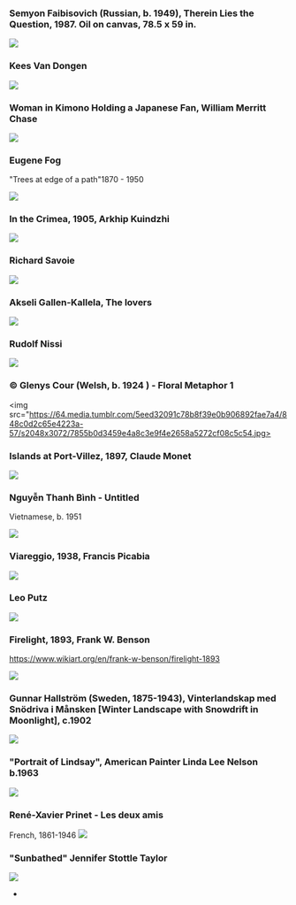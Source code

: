 

### Semyon Faibisovich (Russian, b. 1949), Therein Lies the Question, 1987. Oil on canvas, 78.5 x 59 in.
<img src="https://64.media.tumblr.com/efaf6ed53bdc2563c70c6ddfe0331313/7b17420241fb0fdd-09/s2048x3072/1702a05ae747ac4d007af6137b3dab69f6e8c3a0.jpg">


### Kees Van Dongen
<img src="https://64.media.tumblr.com/6bbe7d211cd42516078aaf4455f2e830/d5c7b44d4c40f252-1a/s500x750/9168c64a5b9c2a1150de452a1a684a266ba3f1f7.jpg">


### Woman in Kimono Holding a Japanese Fan, William Merritt Chase
<img src="https://64.media.tumblr.com/fbf15510b953a9ad26f322e15d738d6b/fe9196ab720ba2ed-ad/s1280x1920/43d90b93ff9e3ec8d294224a202b4ba80e1e58c6.jpg">

### Eugene Fog
"Trees at edge of a path"1870 - 1950

<img src="https://64.media.tumblr.com/ac01be7c194cd4f20e2d17d6c70435a8/6fa36e97931c6aad-2a/s500x750/7ff9c415d511d0380d07097c884013fa37a64b9d.jpg">

### In the Crimea, 1905, Arkhip Kuindzhi
<img src="https://64.media.tumblr.com/5644c6be78d83eca7d2dd0c890dae74b/5dd53ffef3080fb8-3c/s1280x1920/caeeb28d8303c4b6a7ee153e8f3c14e701ba2544.jpg">

### Richard Savoie
<img src="https://64.media.tumblr.com/aedebec13206445193fd27355c9f2e35/e5b6e4936eac9383-38/s1280x1920/ece6e23a2b988c454704c3ec6605d562aee2fb7a.jpg">

### Akseli Gallen-Kallela, The lovers
<img src="https://64.media.tumblr.com/3e564e3baa6d3e749d8c70500f738498/305a44d14250c409-e5/s1280x1920/cb1bf2eb9451eb0cf66c3897126131ead3bd62fc.jpg">

### Rudolf Nissi
<img src="https://64.media.tumblr.com/7a28dfa2e23808dcf66be51ff09a00a5/415fc9f7311dc243-29/s640x960/cfeaa5f1b32ea051e4819fdbb8564be62d87d1a1.jpg">

### © Glenys Cour (Welsh, b. 1924 ) - Floral Metaphor 1
<img src="https://64.media.tumblr.com/5eed32091c78b8f39e0b906892fae7a4/848c0d2c65e4223a-57/s2048x3072/7855b0d3459e4a8c3e9f4e2658a5272cf08c5c54.jpg>

### Islands at Port-Villez, 1897, Claude Monet
<img src="https://64.media.tumblr.com/cf0d6737f8090a7480ecbe9e88234408/997dbe4abbb3b00c-71/s1280x1920/a585a6fa30bd50d41a1eabb2a05f04e9b7159e1d.jpg">

### Nguyễn Thanh Bình  -  Untitled
Vietnamese, b. 1951

<img src="https://64.media.tumblr.com/f537e3b09dec8f2f7e9e357d47f34d66/d8c0f3551c9b66dd-48/s1280x1920/bb2f9ed3b1235b4ca8c2c07937f11356eb530f19.png">

### Viareggio, 1938, Francis Picabia
<img src="https://64.media.tumblr.com/5e712fcc997b51877b2dbd670c8670da/fb20c586d20a2971-67/s1280x1920/17cade4d85fea450a2be931196ccf4481b333a7d.jpg">

### Leo Putz
<img src="https://64.media.tumblr.com/f52c9986fac1c17e86929e8cc379fa7e/711274ab434c5249-8c/s2048x3072/e0364c714f4ab731494ce01ea9a042941d28a914.jpg">

### Firelight, 1893, Frank W. Benson
https://www.wikiart.org/en/frank-w-benson/firelight-1893

<img src="https://64.media.tumblr.com/cf71e324773b3b977f49a112b8715f43/b75533fdfe7dd839-1f/s1280x1920/7ec88d41a1fe4f5896f21e1f29bbdf85a31bb9dd.jpg">

### Gunnar Hallström (Sweden, 1875-1943), Vinterlandskap med Snödriva i Månsken [Winter Landscape with Snowdrift in Moonlight], c.1902
<img src="https://64.media.tumblr.com/666b7e57e1a6fb4afd3d317e5441bea3/199b9df090cb7b9e-5a/s1280x1920/83a0b8545ae4a1a6ca1f8a08b0065ae236625568.jpg">

### "Portrait of Lindsay", American Painter Linda Lee Nelson b.1963
<img src="https://64.media.tumblr.com/6ab367fb541f5703fe7d960b749272e6/ae2495ebfd790b95-5a/s540x810/1cf0ce9aeeff1d4c29dc4282cc69ec8fd79f1945.jpg">

### René-Xavier Prinet  -  Les deux amis 
French, 1861-1946
<img src="https://64.media.tumblr.com/f909f518e31ffec681a74da4551597ac/tumblr_pwlapoHusH1wb8miao1_540.png">

### "Sunbathed" Jennifer Stottle Taylor
<img src="https://64.media.tumblr.com/ba6145a168d640cca1fd88d9200c7118/42f36fd56b72d1c6-a7/s1280x1920/88192d719bd6806f4af8504b4c7dd0667a5ed739.jpg">

* 
